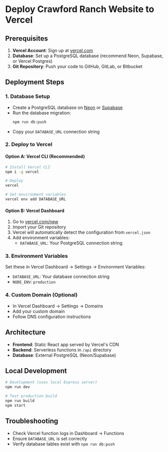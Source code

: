 # Deploy Crawford Ranch Website to Vercel

## Prerequisites

1. **Vercel Account**: Sign up at [vercel.com](https://vercel.com)
2. **Database**: Set up a PostgreSQL database (recommend Neon, Supabase, or Vercel Postgres)
3. **Git Repository**: Push your code to GitHub, GitLab, or Bitbucket

## Deployment Steps

### 1. Database Setup
- Create a PostgreSQL database on [Neon](https://neon.tech) or [Supabase](https://supabase.com)
- Run the database migration:
  ```bash
  npm run db:push
  ```
- Copy your `DATABASE_URL` connection string

### 2. Deploy to Vercel

#### Option A: Vercel CLI (Recommended)
```bash
# Install Vercel CLI
npm i -g vercel

# Deploy
vercel

# Set environment variables
vercel env add DATABASE_URL
```

#### Option B: Vercel Dashboard
1. Go to [vercel.com/new](https://vercel.com/new)
2. Import your Git repository
3. Vercel will automatically detect the configuration from `vercel.json`
4. Add environment variables:
   - `DATABASE_URL`: Your PostgreSQL connection string

### 3. Environment Variables
Set these in Vercel Dashboard → Settings → Environment Variables:
- `DATABASE_URL`: Your database connection string
- `NODE_ENV`: `production`

### 4. Custom Domain (Optional)
- In Vercel Dashboard → Settings → Domains
- Add your custom domain
- Follow DNS configuration instructions

## Architecture
- **Frontend**: Static React app served by Vercel's CDN
- **Backend**: Serverless functions in `/api` directory
- **Database**: External PostgreSQL (Neon/Supabase)

## Local Development
```bash
# Development (uses local Express server)
npm run dev

# Test production build
npm run build
npm start
```

## Troubleshooting
- Check Vercel function logs in Dashboard → Functions
- Ensure `DATABASE_URL` is set correctly
- Verify database tables exist with `npm run db:push`